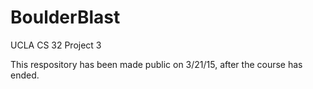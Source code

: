 # BoulderBlast
UCLA CS 32 Project 3

This respository has been made public on 3/21/15, after the course has ended.
